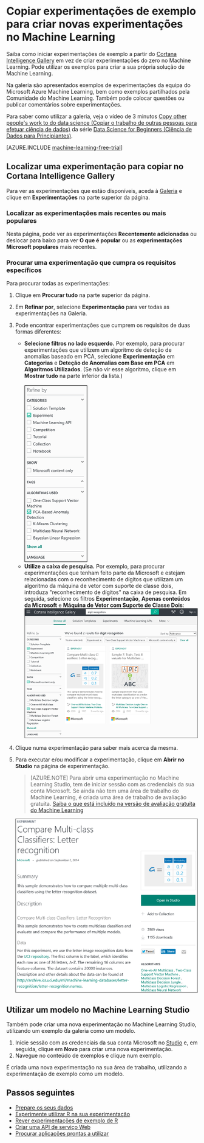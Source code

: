 <properties
    pageTitle="Copiar experimentações de exemplo no Machine Learning | Microsoft Azure"
    description="Saiba como utilizar experimentações de exemplo do Machine Learning para criar novas experimentações com o Cortana Intelligence Gallery e com o Microsoft Azure Machine Learning."
    services="machine-learning"
    documentationCenter=""
    authors="cjgronlund"
    manager="jhubbard"
    editor="cgronlun"/>

<tags
    ms.service="machine-learning"
    ms.workload="data-services"
    ms.tgt_pltfrm="na"
    ms.devlang="na"
    ms.topic="get-started-article"
    ms.date="08/17/2016"
    ms.author="cgronlun;chhavib;olgali"/>

# Copiar experimentações de exemplo para criar novas experimentações no Machine Learning
Saiba como iniciar experimentações de exemplo a partir do [Cortana Intelligence Gallery](http://gallery.cortanaintelligence.com/) em vez de criar experimentações do zero no Machine Learning. Pode utilizar os exemplos para criar a sua própria solução de Machine Learning.

Na galeria são apresentados exemplos de experimentações da equipa do Microsoft Azure Machine Learning, bem como exemplos partilhados pela Comunidade do Machine Learning. Também pode colocar questões ou publicar comentários sobre experimentações.

Para saber como utilizar a galeria, veja o vídeo de 3 minutos [Copy other people's work to do data science (Copiar o trabalho de outras pessoas para efetuar ciência de dados)](machine-learning-data-science-for-beginners-copy-other-peoples-work-to-do-data-science.md) da série [Data Science for Beginners (Ciência de Dados para Principiantes)](machine-learning-data-science-for-beginners-the-5-questions-data-science-answers.md).

[AZURE.INCLUDE [machine-learning-free-trial](../../includes/machine-learning-free-trial.md)]

## Localizar uma experimentação para copiar no Cortana Intelligence Gallery

Para ver as experimentações que estão disponíveis, aceda à [Galeria](http://gallery.cortanaintelligence.com/) e clique em **Experimentações** na parte superior da página.

### Localizar as experimentações mais recentes ou mais populares

Nesta página, pode ver as experimentações **Recentemente adicionadas** ou deslocar para baixo para ver **O que é popular** ou as **experimentações Microsoft populares** mais recentes.

### Procurar uma experimentação que cumpra os requisitos específicos

Para procurar todas as experimentações:

1. Clique em **Procurar tudo** na parte superior da página.
2. Em **Refinar por**, selecione **Experimentação** para ver todas as experimentações na Galeria.
3. Pode encontrar experimentações que cumprem os requisitos de duas formas diferentes:
    * **Selecione filtros no lado esquerdo.** Por exemplo, para procurar experimentações que utilizem um algoritmo de deteção de anomalias baseado em PCA, selecione **Experimentação** em **Categorias** e **Deteção de Anomalias com Base em PCA** em **Algoritmos Utilizados**. (Se não vir esse algoritmo, clique em **Mostrar tudo** na parte inferior da lista.)<br></br>
      ![](./media/machine-learning-sample-experiments/refine-the-view.png)
    *  **Utilize a caixa de pesquisa.** Por exemplo, para procurar experimentações que tenham feito parte da Microsoft e estejam relacionadas com o reconhecimento de dígitos que utilizam um algoritmo da máquina de vetor com suporte de classe dois, introduza "reconhecimento de dígitos" na caixa de pesquisa. Em seguida, selecione os filtros **Experimentação**, **Apenas conteúdos da Microsoft** e **Máquina de Vetor com Suporte de Classe Dois**:
      ![](./media/machine-learning-sample-experiments/search-for-experiments.png) 
4. Clique numa experimentação para saber mais acerca da mesma.
5. Para executar e/ou modificar a experimentação, clique em **Abrir no Studio** na página de experimentação.

    > [AZURE.NOTE] Para abrir uma experimentação no Machine Learning Studio, tem de iniciar sessão com as credenciais da sua conta Microsoft. Se ainda não tem uma área de trabalho do Machine Learning, é criada uma área de trabalho de avaliação gratuita. [Saiba o que está incluído na versão de avaliação gratuita do Machine Learning](https://azure.microsoft.com/pricing/details/machine-learning/)

    ![](./media/machine-learning-sample-experiments/example-experiment.png) 


## Utilizar um modelo no Machine Learning Studio

Também pode criar uma nova experimentação no Machine Learning Studio, utilizando um exemplo da galeria como um modelo.

1. Inicie sessão com as credenciais da sua conta Microsoft no [Studio](https://studio.azureml.net) e, em seguida, clique em **Novo** para criar uma nova experimentação.
2. Navegue no conteúdo de exemplos e clique num exemplo.

É criada uma nova experimentação na sua área de trabalho, utilizando a experimentação de exemplo como um modelo.

## Passos seguintes
- [Prepare os seus dados](machine-learning-data-science-import-data.md)
- [Experimente utilizar R na sua experimentação](machine-learning-r-quickstart.md)
- [Rever experimentações de exemplo de R](machine-learning-r-csharp-web-service-examples.md)
- [Criar uma API de serviço Web](machine-learning-publish-a-machine-learning-web-service.md)
- [Procurar aplicações prontas a utilizar](https://datamarket.azure.com/browse?query=machine+learning)



<!--HONumber=sep16_HO2-->


